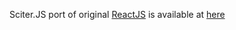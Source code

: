 
Sciter.JS port of original [ReactJS](https://reactjs.org/) is available at [here](https://github.com/veluxa/sciterjs-react)